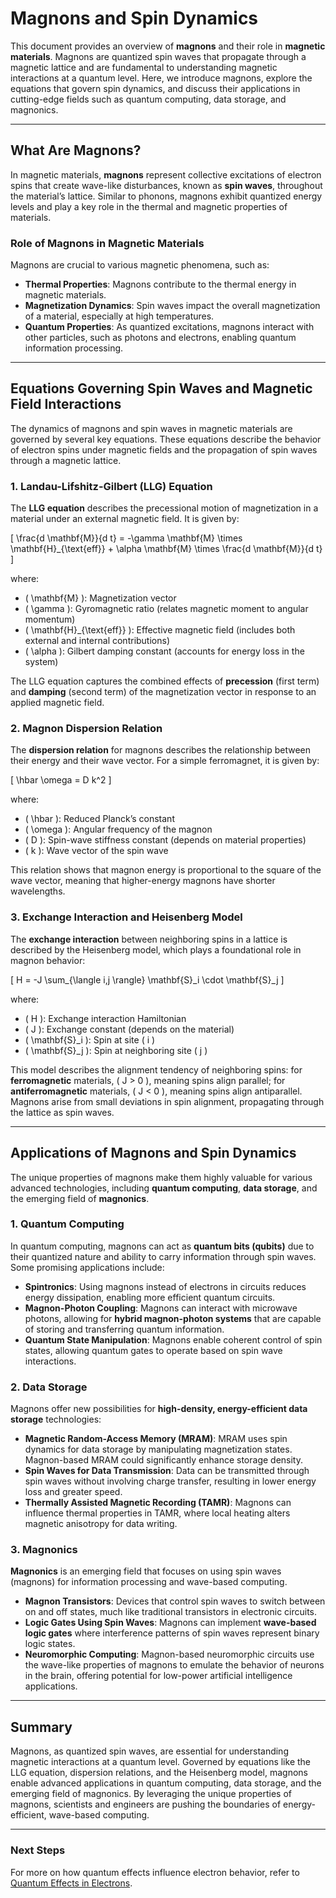 # Magnons and Spin Dynamics

This document provides an overview of **magnons** and their role in **magnetic materials**. Magnons are quantized spin waves that propagate through a magnetic lattice and are fundamental to understanding magnetic interactions at a quantum level. Here, we introduce magnons, explore the equations that govern spin dynamics, and discuss their applications in cutting-edge fields such as quantum computing, data storage, and magnonics.

---

## What Are Magnons?

In magnetic materials, **magnons** represent collective excitations of electron spins that create wave-like disturbances, known as **spin waves**, throughout the material’s lattice. Similar to phonons, magnons exhibit quantized energy levels and play a key role in the thermal and magnetic properties of materials.

### Role of Magnons in Magnetic Materials

Magnons are crucial to various magnetic phenomena, such as:
- **Thermal Properties**: Magnons contribute to the thermal energy in magnetic materials.
- **Magnetization Dynamics**: Spin waves impact the overall magnetization of a material, especially at high temperatures.
- **Quantum Properties**: As quantized excitations, magnons interact with other particles, such as photons and electrons, enabling quantum information processing.

---

## Equations Governing Spin Waves and Magnetic Field Interactions

The dynamics of magnons and spin waves in magnetic materials are governed by several key equations. These equations describe the behavior of electron spins under magnetic fields and the propagation of spin waves through a magnetic lattice.

### 1. **Landau-Lifshitz-Gilbert (LLG) Equation**

The **LLG equation** describes the precessional motion of magnetization in a material under an external magnetic field. It is given by:

\[
\frac{d \mathbf{M}}{d t} = -\gamma \mathbf{M} \times \mathbf{H}_{\text{eff}} + \alpha \mathbf{M} \times \frac{d \mathbf{M}}{d t}
\]

where:
- \( \mathbf{M} \): Magnetization vector
- \( \gamma \): Gyromagnetic ratio (relates magnetic moment to angular momentum)
- \( \mathbf{H}_{\text{eff}} \): Effective magnetic field (includes both external and internal contributions)
- \( \alpha \): Gilbert damping constant (accounts for energy loss in the system)

The LLG equation captures the combined effects of **precession** (first term) and **damping** (second term) of the magnetization vector in response to an applied magnetic field.

### 2. **Magnon Dispersion Relation**

The **dispersion relation** for magnons describes the relationship between their energy and their wave vector. For a simple ferromagnet, it is given by:

\[
\hbar \omega = D k^2
\]

where:
- \( \hbar \): Reduced Planck’s constant
- \( \omega \): Angular frequency of the magnon
- \( D \): Spin-wave stiffness constant (depends on material properties)
- \( k \): Wave vector of the spin wave

This relation shows that magnon energy is proportional to the square of the wave vector, meaning that higher-energy magnons have shorter wavelengths.

### 3. **Exchange Interaction and Heisenberg Model**

The **exchange interaction** between neighboring spins in a lattice is described by the Heisenberg model, which plays a foundational role in magnon behavior:

\[
H = -J \sum_{\langle i,j \rangle} \mathbf{S}_i \cdot \mathbf{S}_j
\]

where:
- \( H \): Exchange interaction Hamiltonian
- \( J \): Exchange constant (depends on the material)
- \( \mathbf{S}_i \): Spin at site \( i \)
- \( \mathbf{S}_j \): Spin at neighboring site \( j \)

This model describes the alignment tendency of neighboring spins: for **ferromagnetic** materials, \( J > 0 \), meaning spins align parallel; for **antiferromagnetic** materials, \( J < 0 \), meaning spins align antiparallel. Magnons arise from small deviations in spin alignment, propagating through the lattice as spin waves.

---

## Applications of Magnons and Spin Dynamics

The unique properties of magnons make them highly valuable for various advanced technologies, including **quantum computing**, **data storage**, and the emerging field of **magnonics**.

### 1. Quantum Computing

In quantum computing, magnons can act as **quantum bits (qubits)** due to their quantized nature and ability to carry information through spin waves. Some promising applications include:
- **Spintronics**: Using magnons instead of electrons in circuits reduces energy dissipation, enabling more efficient quantum circuits.
- **Magnon-Photon Coupling**: Magnons can interact with microwave photons, allowing for **hybrid magnon-photon systems** that are capable of storing and transferring quantum information.
- **Quantum State Manipulation**: Magnons enable coherent control of spin states, allowing quantum gates to operate based on spin wave interactions.

### 2. Data Storage

Magnons offer new possibilities for **high-density, energy-efficient data storage** technologies:
- **Magnetic Random-Access Memory (MRAM)**: MRAM uses spin dynamics for data storage by manipulating magnetization states. Magnon-based MRAM could significantly enhance storage density.
- **Spin Waves for Data Transmission**: Data can be transmitted through spin waves without involving charge transfer, resulting in lower energy loss and greater speed.
- **Thermally Assisted Magnetic Recording (TAMR)**: Magnons can influence thermal properties in TAMR, where local heating alters magnetic anisotropy for data writing.

### 3. Magnonics

**Magnonics** is an emerging field that focuses on using spin waves (magnons) for information processing and wave-based computing.

- **Magnon Transistors**: Devices that control spin waves to switch between on and off states, much like traditional transistors in electronic circuits.
- **Logic Gates Using Spin Waves**: Magnons can implement **wave-based logic gates** where interference patterns of spin waves represent binary logic states.
- **Neuromorphic Computing**: Magnon-based neuromorphic circuits use the wave-like properties of magnons to emulate the behavior of neurons in the brain, offering potential for low-power artificial intelligence applications.

---

## Summary

Magnons, as quantized spin waves, are essential for understanding magnetic interactions at a quantum level. Governed by equations like the LLG equation, dispersion relations, and the Heisenberg model, magnons enable advanced applications in quantum computing, data storage, and the emerging field of magnonics. By leveraging the unique properties of magnons, scientists and engineers are pushing the boundaries of energy-efficient, wave-based computing.

---

### Next Steps

For more on how quantum effects influence electron behavior, refer to [Quantum Effects in Electrons](07_Quantum_Effects_in_Electrons.md).
